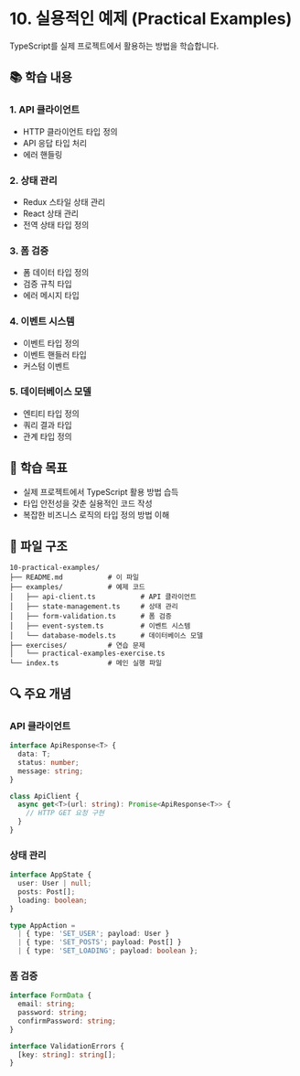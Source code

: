 # 10. 실용적인 예제 (Practical Examples)

TypeScript를 실제 프로젝트에서 활용하는 방법을 학습합니다.

## 📚 학습 내용

### 1. API 클라이언트
- HTTP 클라이언트 타입 정의
- API 응답 타입 처리
- 에러 핸들링

### 2. 상태 관리
- Redux 스타일 상태 관리
- React 상태 관리
- 전역 상태 타입 정의

### 3. 폼 검증
- 폼 데이터 타입 정의
- 검증 규칙 타입
- 에러 메시지 타입

### 4. 이벤트 시스템
- 이벤트 타입 정의
- 이벤트 핸들러 타입
- 커스텀 이벤트

### 5. 데이터베이스 모델
- 엔티티 타입 정의
- 쿼리 결과 타입
- 관계 타입 정의

## 🎯 학습 목표

- 실제 프로젝트에서 TypeScript 활용 방법 습득
- 타입 안전성을 갖춘 실용적인 코드 작성
- 복잡한 비즈니스 로직의 타입 정의 방법 이해

## 📁 파일 구조

```
10-practical-examples/
├── README.md           # 이 파일
├── examples/           # 예제 코드
│   ├── api-client.ts           # API 클라이언트
│   ├── state-management.ts     # 상태 관리
│   ├── form-validation.ts      # 폼 검증
│   ├── event-system.ts         # 이벤트 시스템
│   └── database-models.ts      # 데이터베이스 모델
├── exercises/          # 연습 문제
│   └── practical-examples-exercise.ts
└── index.ts            # 메인 실행 파일
```

## 🔍 주요 개념

### API 클라이언트
```typescript
interface ApiResponse<T> {
  data: T;
  status: number;
  message: string;
}

class ApiClient {
  async get<T>(url: string): Promise<ApiResponse<T>> {
    // HTTP GET 요청 구현
  }
}
```

### 상태 관리
```typescript
interface AppState {
  user: User | null;
  posts: Post[];
  loading: boolean;
}

type AppAction = 
  | { type: 'SET_USER'; payload: User }
  | { type: 'SET_POSTS'; payload: Post[] }
  | { type: 'SET_LOADING'; payload: boolean };
```

### 폼 검증
```typescript
interface FormData {
  email: string;
  password: string;
  confirmPassword: string;
}

interface ValidationErrors {
  [key: string]: string[];
}
```

